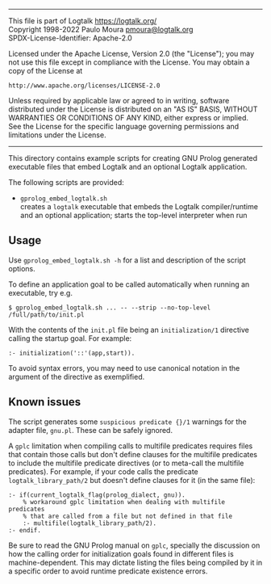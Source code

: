 ________________________________________________________________________

This file is part of Logtalk <https://logtalk.org/>  
Copyright 1998-2022 Paulo Moura <pmoura@logtalk.org>  
SPDX-License-Identifier: Apache-2.0

Licensed under the Apache License, Version 2.0 (the "License");
you may not use this file except in compliance with the License.
You may obtain a copy of the License at

    http://www.apache.org/licenses/LICENSE-2.0

Unless required by applicable law or agreed to in writing, software
distributed under the License is distributed on an "AS IS" BASIS,
WITHOUT WARRANTIES OR CONDITIONS OF ANY KIND, either express or implied.
See the License for the specific language governing permissions and
limitations under the License.
________________________________________________________________________


This directory contains example scripts for creating GNU Prolog generated
executable files that embed Logtalk and an optional Logtalk application.

The following scripts are provided:

- `gprolog_embed_logtalk.sh`  
	creates a `logtalk` executable that embeds the Logtalk compiler/runtime
	and an optional application; starts the top-level interpreter when run

Usage
-----

Use `gprolog_embed_logtalk.sh -h` for a list and description of the script
options.

To define an application goal to be called automatically when running an
executable, try e.g.

	$ gprolog_embed_logtalk.sh ... -- --strip --no-top-level /full/path/to/init.pl

With the contents of the `init.pl` file being an `initialization/1`
directive calling the startup goal. For example:

	:- initialization('::'(app,start)).

To avoid syntax errors, you may need to use canonical notation in the argument
of the directive as exemplified.

Known issues
------------

The script generates some `suspicious predicate {}/1` warnings for the adapter
file, `gnu.pl`. These can be safely ignored.

A `gplc` limitation when compiling calls to multifile predicates requires
files that contain those calls but don't define clauses for the multifile
predicates to include the multifile predicate directives (or to meta-call
the multifile predicates). For example, if your code calls the predicate
`logtalk_library_path/2` but doesn't define clauses for it (in the same
file):

	:- if(current_logtalk_flag(prolog_dialect, gnu)).
		% workaround gplc limitation when dealing with multifile predicates
		% that are called from a file but not defined in that file
		:- multifile(logtalk_library_path/2).
	:- endif.

Be sure to read the GNU Prolog manual on `gplc`, specially the discussion
on how the calling order for initialization goals found in different files
is machine-dependent. This may dictate listing the files being compiled
by it in a specific order to avoid runtime predicate existence errors.

